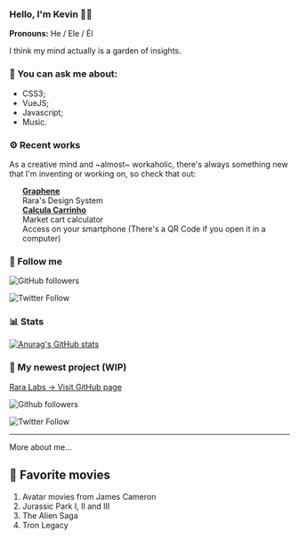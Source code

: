 ### Hello, I'm Kevin 👋🏻

**Pronouns:** He / Ele / Él

I think my mind actually is a garden of insights.</br>

### 💬 You can ask me about:
- CSS3;
- VueJS;
- Javascript;
- Music.

### ⚙️ Recent works
As a creative mind and ~almost~ workaholic, there's always something new that I'm inventing or working on, so check that out:
		
<ul style="list-style: none;">
	<li>
		<a target="_blank" href="https://github.com/kevintosli/graphene"><b>Graphene</b></a></br>
		Rara's Design System
	</li>
	<li>
		<a target="_blank" href="https://kevintosli.github.io/calculacarrinho/"><b>Calcula Carrinho</a></b></br>
		Market cart calculator</br>
		Access on your smartphone (There's a QR Code if you open it in a computer)
	</li>
</ul>

###	🤝 Follow me

![GitHub followers](https://img.shields.io/github/followers/kevintosli?style=social)

![Twitter Follow](https://img.shields.io/twitter/follow/heytosli?style=social)

### 📊 Stats

[![Anurag's GitHub stats](https://github-readme-stats.vercel.app/api?username=kevintosli)](https://github.com/anuraghazra/github-readme-stats)
		
###	💠 My newest project (WIP)

[Rara Labs → Visit GitHub page](https://github.com/rara-labs)

![Github followers](https://img.shields.io/github/followers/rara-labs?style=social)

![Twitter Follow](https://img.shields.io/twitter/follow/rara_labs?style=social)


---

More about me...

## 🍿 Favorite movies
1. Avatar movies from James Cameron
1. Jurassic Park I, II and III
1. The Alien Saga
1. Tron Legacy


<!--
**kevintosli/kevintosli** is a ✨ _special_ ✨ repository because its `README.md` (this file) appears on your GitHub profile.

Here are some ideas to get you started:

- 🔭 I’m currently working on ...
- 🌱 I’m currently learning ...
- 👯 I’m looking to collaborate on ...
- 🤔 I’m looking for help with ...
- 💬 Ask me about ...
- 📫 How to reach me: ...
- 😄 Pronouns: ...
- ⚡ Fun fact: ...
-->

